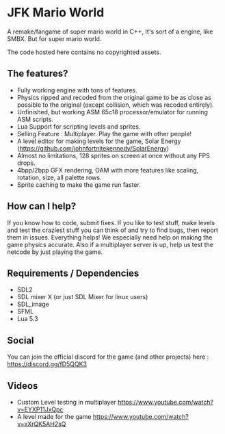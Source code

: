 # JFK Mario World
A remake/fangame of super mario world in C++, It's sort of a engine, like SMBX. But for super mario world.

The code hosted here contains no copyrighted assets.

## The features?
* Fully working engine with tons of features.
* Physics ripped and recoded from the original game to be as close as possible to the original (except collision, which was recoded entirely).
* Unfinished, but working ASM 65c18 processor/emulator for running ASM scripts.
* Lua Support for scripting levels and sprites.
* Selling Feature : Multiplayer. Play the game with other people!
* A level editor for making levels for the game, Solar Energy (https://github.com/johnfortnitekennedy/SolarEnergy)
* Almost no limitations, 128 sprites on screen at once without any FPS drops.
* 4bpp/2bpp GFX rendering, OAM with more features like scaling, rotation, size, all palette rows.
* Sprite caching to make the game run faster.

## How can I help?
If you know how to code, submit fixes. If you like to test stuff, make levels and test the craziest stuff you can think of and try to find bugs, then report them in issues. Everything helps! We especially need help on making the game physics accurate. Also if a multiplayer server is up, help us test the netcode by just playing the game.

## Requirements / Dependencies
* SDL2
* SDL mixer X (or just SDL Mixer for linux users)
* SDL_image
* SFML
* Lua 5.3

## Social
You can join the official discord for the game (and other projects) here : https://discord.gg/fD5QQK3

## Videos
* Custom Level testing in multiplayer https://www.youtube.com/watch?v=EYXP11JxQpc
* A level made for the game https://www.youtube.com/watch?v=xXrQK5AH2sQ